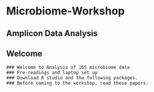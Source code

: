 # Microbiome-Workshop

## Amplicon Data Analysis

## Welcome
```
### Welcome to Analysis of 16S microbiome data
### Pre-readings and laptop set up
### Download R studio and the following packages.
### Before coming to the workshop, read these papers:


